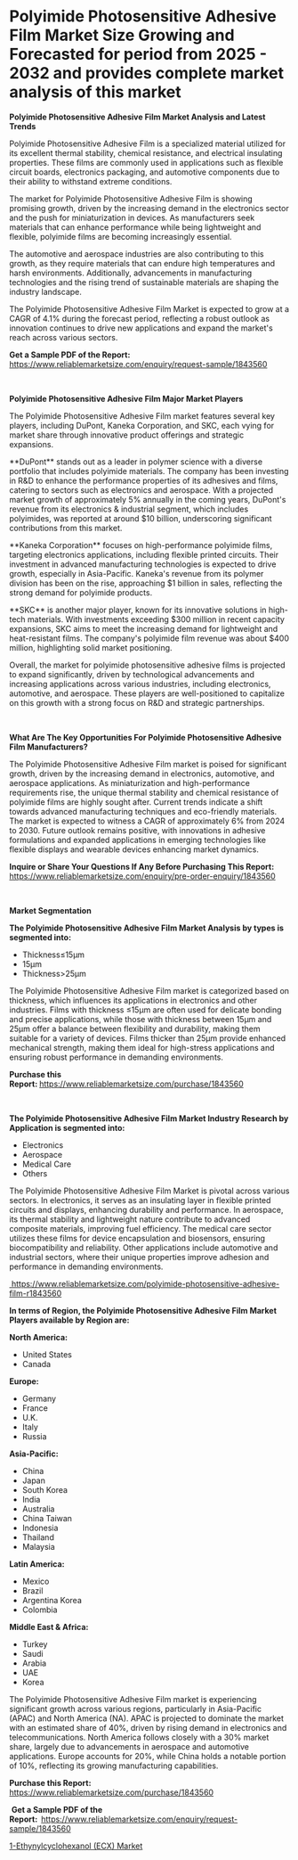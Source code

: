 <p><h1>Polyimide Photosensitive Adhesive Film Market Size Growing and Forecasted for period from 2025 - 2032 and provides complete market analysis of this market</h1></p><p><strong>Polyimide Photosensitive Adhesive Film Market Analysis and Latest Trends</strong></p>
<p><p>Polyimide Photosensitive Adhesive Film is a specialized material utilized for its excellent thermal stability, chemical resistance, and electrical insulating properties. These films are commonly used in applications such as flexible circuit boards, electronics packaging, and automotive components due to their ability to withstand extreme conditions. </p><p>The market for Polyimide Photosensitive Adhesive Film is showing promising growth, driven by the increasing demand in the electronics sector and the push for miniaturization in devices. As manufacturers seek materials that can enhance performance while being lightweight and flexible, polyimide films are becoming increasingly essential. </p><p>The automotive and aerospace industries are also contributing to this growth, as they require materials that can endure high temperatures and harsh environments. Additionally, advancements in manufacturing technologies and the rising trend of sustainable materials are shaping the industry landscape. </p><p>The Polyimide Photosensitive Adhesive Film Market is expected to grow at a CAGR of 4.1% during the forecast period, reflecting a robust outlook as innovation continues to drive new applications and expand the market's reach across various sectors.</p></p>
<p><strong>Get a Sample PDF of the Report:&nbsp;</strong> <a href="https://www.reliablemarketsize.com/enquiry/request-sample/1843560?utm_campaign=3072&utm_medium=2&utm_source=Github&utm_content=ia&utm_term=03042025&utm_id=polyimide-photosensitive-adhesive-film">https://www.reliablemarketsize.com/enquiry/request-sample/1843560</a></p>
<p>&nbsp;</p>
<p><strong>Polyimide Photosensitive Adhesive Film Major Market Players</strong></p>
<p><p>The Polyimide Photosensitive Adhesive Film market features several key players, including DuPont, Kaneka Corporation, and SKC, each vying for market share through innovative product offerings and strategic expansions.</p><p>**DuPont** stands out as a leader in polymer science with a diverse portfolio that includes polyimide materials. The company has been investing in R&D to enhance the performance properties of its adhesives and films, catering to sectors such as electronics and aerospace. With a projected market growth of approximately 5% annually in the coming years, DuPont's revenue from its electronics & industrial segment, which includes polyimides, was reported at around $10 billion, underscoring significant contributions from this market.</p><p>**Kaneka Corporation** focuses on high-performance polyimide films, targeting electronics applications, including flexible printed circuits. Their investment in advanced manufacturing technologies is expected to drive growth, especially in Asia-Pacific. Kaneka's revenue from its polymer division has been on the rise, approaching $1 billion in sales, reflecting the strong demand for polyimide products.</p><p>**SKC** is another major player, known for its innovative solutions in high-tech materials. With investments exceeding $300 million in recent capacity expansions, SKC aims to meet the increasing demand for lightweight and heat-resistant films. The company's polyimide film revenue was about $400 million, highlighting solid market positioning.</p><p>Overall, the market for polyimide photosensitive adhesive films is projected to expand significantly, driven by technological advancements and increasing applications across various industries, including electronics, automotive, and aerospace. These players are well-positioned to capitalize on this growth with a strong focus on R&D and strategic partnerships.</p></p>
<p>&nbsp;</p>
<p><strong>What Are The Key Opportunities For Polyimide Photosensitive Adhesive Film Manufacturers?</strong></p>
<p><p>The Polyimide Photosensitive Adhesive Film market is poised for significant growth, driven by the increasing demand in electronics, automotive, and aerospace applications. As miniaturization and high-performance requirements rise, the unique thermal stability and chemical resistance of polyimide films are highly sought after. Current trends indicate a shift towards advanced manufacturing techniques and eco-friendly materials. The market is expected to witness a CAGR of approximately 6% from 2024 to 2030. Future outlook remains positive, with innovations in adhesive formulations and expanded applications in emerging technologies like flexible displays and wearable devices enhancing market dynamics.</p></p>
<p><strong>Inquire or Share Your Questions If Any Before Purchasing This Report:</strong> <a href="https://www.reliablemarketsize.com/enquiry/pre-order-enquiry/1843560?utm_campaign=3072&utm_medium=2&utm_source=Github&utm_content=ia&utm_term=03042025&utm_id=polyimide-photosensitive-adhesive-film">https://www.reliablemarketsize.com/enquiry/pre-order-enquiry/1843560</a></p>
<p>&nbsp;</p>
<p><strong>Market Segmentation</strong></p>
<p><strong>The Polyimide Photosensitive Adhesive Film Market Analysis by types is segmented into:</strong></p>
<p><ul><li>Thickness≤15μm</li><li>15μm<Thickness≤25μm</li><li>Thickness>25μm</li></ul></p>
<p><p>The Polyimide Photosensitive Adhesive Film market is categorized based on thickness, which influences its applications in electronics and other industries. Films with thickness ≤15μm are often used for delicate bonding and precise applications, while those with thickness between 15μm and 25μm offer a balance between flexibility and durability, making them suitable for a variety of devices. Films thicker than 25μm provide enhanced mechanical strength, making them ideal for high-stress applications and ensuring robust performance in demanding environments.</p></p>
<p><strong>Purchase this Report:&nbsp;</strong><a href="https://www.reliablemarketsize.com/purchase/1843560?utm_campaign=3072&utm_medium=2&utm_source=Github&utm_content=ia&utm_term=03042025&utm_id=polyimide-photosensitive-adhesive-film">https://www.reliablemarketsize.com/purchase/1843560</a></p>
<p>&nbsp;</p>
<p><strong>The Polyimide Photosensitive Adhesive Film Market Industry Research by Application is segmented into:</strong></p>
<p><ul><li>Electronics</li><li>Aerospace</li><li>Medical Care</li><li>Others</li></ul></p>
<p><p>The Polyimide Photosensitive Adhesive Film Market is pivotal across various sectors. In electronics, it serves as an insulating layer in flexible printed circuits and displays, enhancing durability and performance. In aerospace, its thermal stability and lightweight nature contribute to advanced composite materials, improving fuel efficiency. The medical care sector utilizes these films for device encapsulation and biosensors, ensuring biocompatibility and reliability. Other applications include automotive and industrial sectors, where their unique properties improve adhesion and performance in demanding environments.</p></p>
<p><a href="https://www.reliablemarketsize.com/polyimide-photosensitive-adhesive-film-r1843560?utm_campaign=3072&utm_medium=2&utm_source=Github&utm_content=ia&utm_term=03042025&utm_id=polyimide-photosensitive-adhesive-film">&nbsp;https://www.reliablemarketsize.com/polyimide-photosensitive-adhesive-film-r1843560</a></p>
<p><strong>In terms of Region, the Polyimide Photosensitive Adhesive Film Market Players available by Region are:</strong></p>
<p>
    <p> <strong> North America: </strong>
        <ul>
            <li>United States</li>
            <li>Canada</li>
        </ul>
        </p> 
    <p> <strong> Europe: </strong>
        <ul>
            <li>Germany</li>
            <li>France</li>
            <li>U.K.</li>
            <li>Italy</li>
            <li>Russia</li>
        </ul>
        </p> 
    <p> <strong> Asia-Pacific: </strong>
        <ul>
            <li>China</li>
            <li>Japan</li>
            <li>South Korea</li>
            <li>India</li>
            <li>Australia</li>
            <li>China Taiwan</li>
            <li>Indonesia</li>
            <li>Thailand</li>
            <li>Malaysia</li>
        </ul>
        </p> 
    <p> <strong> Latin America: </strong>
        <ul>
            <li>Mexico</li>
            <li>Brazil</li>
            <li>Argentina Korea</li>
            <li>Colombia</li>
        </ul>
        </p> 
    <p> <strong> Middle East & Africa: </strong>
        <ul>
            <li>Turkey</li>
            <li>Saudi</li>
            <li>Arabia</li>
            <li>UAE</li>
            <li>Korea</li>
        </ul>
    </p>
    </p>
<p><p>The Polyimide Photosensitive Adhesive Film market is experiencing significant growth across various regions, particularly in Asia-Pacific (APAC) and North America (NA). APAC is projected to dominate the market with an estimated share of 40%, driven by rising demand in electronics and telecommunications. North America follows closely with a 30% market share, largely due to advancements in aerospace and automotive applications. Europe accounts for 20%, while China holds a notable portion of 10%, reflecting its growing manufacturing capabilities.</p></p>
<p><strong>Purchase this Report: </strong><a href="https://www.reliablemarketsize.com/purchase/1843560?utm_campaign=3072&utm_medium=2&utm_source=Github&utm_content=ia&utm_term=03042025&utm_id=polyimide-photosensitive-adhesive-film">https://www.reliablemarketsize.com/purchase/1843560</a></p>
<p>&nbsp;<strong>Get a Sample PDF of the Report:&nbsp;&nbsp;</strong><a href="https://www.reliablemarketsize.com/enquiry/request-sample/1843560?utm_campaign=3072&utm_medium=2&utm_source=Github&utm_content=ia&utm_term=03042025&utm_id=polyimide-photosensitive-adhesive-film">https://www.reliablemarketsize.com/enquiry/request-sample/1843560</a></p>
<p><strong></strong></p>
<p><p><a href="https://github.com/popupioo/Market-Research-Report-List-1/blob/main/1-ethynylcyclohexanol-ecx-market.md?utm_campaign=3072&utm_medium=2&utm_source=Github&utm_content=ia&utm_term=03042025&utm_id=polyimide-photosensitive-adhesive-film">1-Ethynylcyclohexanol (ECX) Market</a></p></p>